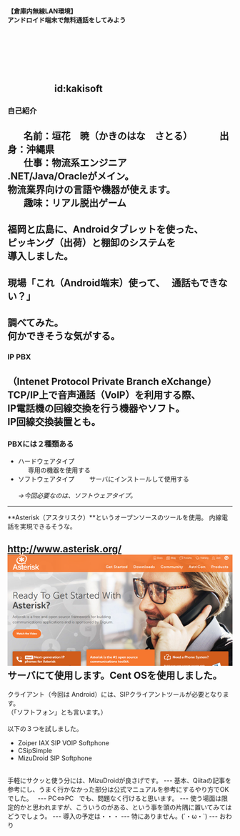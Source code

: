 #### 【倉庫内無線LAN環境】<br>アンドロイド端末で無料通話をしてみよう
　  

　  
　  
　　　　　id:kakisoft
---
### 自己紹介  
　  
**名前**：垣花　暁（かきのはな　さとる）    
　  
**出身**：沖縄県  
　  
**仕事**：物流系エンジニア  
.NET/Java/Oracleがメイン。  
物流業界向けの言語や機器が使えます。  
　  
**趣味**：リアル脱出ゲーム
---
福岡と広島に、Androidタブレットを使った、  
ピッキング（出荷）と棚卸のシステムを  
導入しました。
---
現場「これ（Android端末）使って、  
通話もできない？」
---
調べてみた。  
何かできそうな気がする。
---
### IP PBX
**（Intenet Protocol Private Branch eXchange）**
<br>
TCP/IP上で音声通話（VoIP）を利用する際、  
IP電話機の回線交換を行う機器やソフト。  
IP回線交換装置とも。
---
### PBXには２種類ある
 * ハードウェアタイプ  
   　専用の機器を使用する
　  
 * ソフトウェアタイプ  
   　サーバにインストールして使用する
<br><br>
*→今回必要なのは、ソフトウェアタイプ。*
---
**Asterisk（アスタリスク）**というオープンソースのツールを使用。
内線電話を実現できるそうな。

http://www.asterisk.org/
<img src="assets/Asterisk_overview.png"/>  
サーバにて使用します。Cent OSを使用しました。
---
クライアント（今回は Android）には、SIPクライアントツールが必要となります。  
（「ソフトフォン」とも言います。）  
<br>
以下の３つを試しました。
 * Zoiper IAX SIP VOIP Softphone
 * CSipSimple
 * MizuDroid SIP Softphone
<br>
手軽にサクッと使う分には、MizuDroidが良さげです。
---
基本、Qiitaの記事を参考にし、うまく行かなかった部分は公式マニュアルを参考にするやり方でOKでした。  
---
PC⇔PC  
でも、問題なく行けると思います。
---
使う場面は限定的かと思われますが、こういうのがある、という事を頭の片隅に置いてみてはどうでしょう。
---
導入の予定は・・・
---
特にありません。(´・ω・`)
---
おわり
